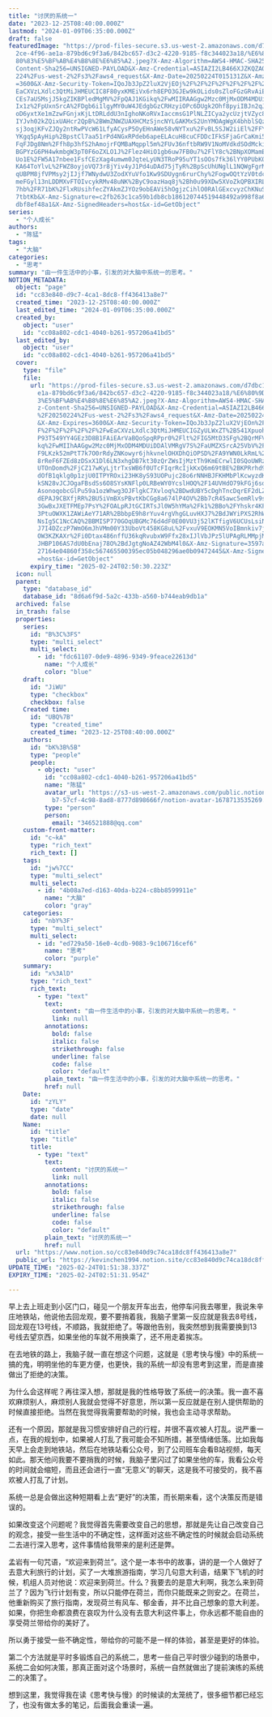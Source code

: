 ```yaml
---
title: "讨厌的系统一"
date: "2023-12-25T08:40:00.000Z"
lastmod: "2024-01-09T06:35:00.000Z"
draft: false
featuredImage: "https://prod-files-secure.s3.us-west-2.amazonaws.com/d7dbc101-8\
  2ce-4f96-ae1a-879bd6c9f3a6/842bc657-d3c2-4220-9185-f8c344023a18/%E6%80%9D%E8%\
  80%83%E5%BF%AB%E4%B8%8E%E6%85%A2.jpeg?X-Amz-Algorithm=AWS4-HMAC-SHA256&X-Amz-\
  Content-Sha256=UNSIGNED-PAYLOAD&X-Amz-Credential=ASIAZI2LB466XJZKQZAQ%2F20250\
  224%2Fus-west-2%2Fs3%2Faws4_request&X-Amz-Date=20250224T015131Z&X-Amz-Expires\
  =3600&X-Amz-Security-Token=IQoJb3JpZ2luX2VjEOj%2F%2F%2F%2F%2F%2F%2F%2F%2F%2Fw\
  EaCXVzLXdlc3QtMiJHMEUCIC8F80yxKMEiVx6rh8EPO3GJEw9kOLids0sZloFGzGRvAiEAhN4iyuN\
  CEs7aUSMsjJ5kgZIKBPledMgMV%2FpQAJ1KGikq%2FwMIIRAAGgw2Mzc0MjMxODM4MDUiDGHE5NUg\
  Ix1z%2FpUxnSrcA%2FDgb6i1lgyMY0uW4JEdgbGzCRHzyiOPc6DUgk2Ohf8pyiIBJn2qJZyLJhthn\
  oD6yxtXe1mZzwFGnjxKjLtDRLddU3nIghoNKoRVxIaccmsG1PlNLZICya2ycUzjtVZyc8HMnumGPz\
  IYJvh02kZQixUAHcr2QpB%2BWmZNWZUAXHCMzSjncNYLGAKMxS2UnYMOAgWgX4bhblSQzF1CsNrny\
  sj3oqjKFvZJQy2ntRwPVcW61LfyACysP5OyEHnAWe58vNYTxu%2FvBL5SJW2iiEl%2FFYHrawBzbm\
  YKgq5pAyHip%2BpstCl7aa51rPd4NGxRPdeb6apeELAcuH8cuCFDDcIFkSFjaGrCaKmi5pwb0De%2\
  FqFJDg8Nm%2Ffh8p3hfS2hAmojrFQMBaMqppl5m%2FUv36nftbRW9V1NoMVdkdSOdMckiU0E%2B%2\
  BGPYzG6PH4wkmbgW3pT0F6oZXLO1J%2Flez4HiO1gb6uw7FB0u7%2FlY8c%2BNpXOMamEtv3ySm0v\
  Uo1E%2FW5A17nbee1FsfCEzXag4umwm0JqteLyUN3TRoP95uYT1sOOs7fk36lYY0PUbK0qLv%2BTt\
  KA64ToYlvL%2FWZ8oyjoVQ73r8jYiv4yJ1Pd4uDAd75jTyR%2BpScUhUNglL1NQWgFgrMObw7r0GO\
  qUBPM8jfVPMsy2jIJjf7WNydwU3ZodXYuVfo1Kw9SDUygn6rurChy%2FogwOQtYzV0tdc6QC15J4K\
  meFGyl13nLDDMXvFTOIvcykRMv48uNK%2ByC9oazHaq8j%2Bh0u99XDw5XVoZkQPBXIRL4%2Fr%2F\
  7hb%2FR71bK%2FlxRUsihfecZYAkmZJYOz9obEAVi5hOgjzCihlO0RAlGExcvyzChKNuSNIzbwwau\
  7tbtKb&X-Amz-Signature=c2fb263c1ca59b1db8cb186120744519448492a998f8a6d3aa7997\
  dbf8ef48a1&X-Amz-SignedHeaders=host&x-id=GetObject"
series:
  - "个人成长"
authors:
  - "陈猛"
tags:
  - "大脑"
categories:
  - "思考"
summary: "由一件生活中的小事，引发的对大脑中系统一的思考。"
NOTION_METADATA:
  object: "page"
  id: "cc83e840-d9c7-4ca1-8dc8-ff436413a8e7"
  created_time: "2023-12-25T08:40:00.000Z"
  last_edited_time: "2024-01-09T06:35:00.000Z"
  created_by:
    object: "user"
    id: "cc08a802-cdc1-4040-b261-957206a41bd5"
  last_edited_by:
    object: "user"
    id: "cc08a802-cdc1-4040-b261-957206a41bd5"
  cover:
    type: "file"
    file:
      url: "https://prod-files-secure.s3.us-west-2.amazonaws.com/d7dbc101-82ce-4f96-a\
        e1a-879bd6c9f3a6/842bc657-d3c2-4220-9185-f8c344023a18/%E6%80%9D%E8%80%8\
        3%E5%BF%AB%E4%B8%8E%E6%85%A2.jpeg?X-Amz-Algorithm=AWS4-HMAC-SHA256&X-Am\
        z-Content-Sha256=UNSIGNED-PAYLOAD&X-Amz-Credential=ASIAZI2LB466UFGLIEPQ\
        %2F20250224%2Fus-west-2%2Fs3%2Faws4_request&X-Amz-Date=20250224T015030Z\
        &X-Amz-Expires=3600&X-Amz-Security-Token=IQoJb3JpZ2luX2VjEOn%2F%2F%2F%2\
        F%2F%2F%2F%2F%2F%2FwEaCXVzLXdlc3QtMiJHMEUCIGZyULWxZT%2B541XpuohW%2BsvBt\
        P93T549YY4GEz3D8B1FAiEArVaBQoSpqRPpr0%2Flt%2FIG5MtD3SFg%2BQrMFVnNY1irhT\
        kq%2FwMIIhAAGgw2Mzc0MjMxODM4MDUiDDAlVMRgV7S%2FaUMZXSrcA25VbV%2FlhOxln%2\
        F9LKzk52mPtT7k7O0rRdyZNKowyr6jhkvnelOHXDhQiOPSD%2FA9YWN0LkRmL%2BazgjydL\
        8rReF6FZEd8zDSxX1Dl6LN3xhgDB7kt30zQrZWsIjMztTh9KmECrwlI0SQoUWRzkDihm303\
        UTOnDomd%2FjCZ17wKyLjtrTxsWB6f0UTcFIqrRcIjkKxQ6m69tBE%2BKPRrhd9RL3NpG81\
        dOfB1qklg0p1zjU0ITPYROxi23HK8yS93UOPujc28o6rNNHBJFKHMbPlKcwyzdKOXlmfZWB\
        kSN28vJCJOgaFBsdSs6O8SYsKNFlp0LRBeWY0YcslHOQ%2F14UVHdO79kFGj6sdS%2FJEhO\
        AsonoqobcGlPu59a1ozWhwg3OJFlgkC7Xvloq%2BDwdUBY5cDghTncDqrEF2dLZqdcQBttk\
        dEPAJ9CBXfjRR%2BU5iVmBXsPBvtKbCGg8a674lP4OV%2Bb7cR45awc5emRlv9sY3Zmj1FQ\
        3GwBxJXETFMEp7PsY%2FOALpRJtGCIRTsJl0W5hYMa%2Fk1%2BBo%2FYhskr4KFu2sjyfh3\
        3PtuOWXK1ZAWiAeY71AR%2BbbpE9h8rYuv4rgVhgGLuvHXJ7%2BdJWYiPXS2RhWs24jwFOK\
        NsIg5C1NcCAQ%2BBMISP770GOqUBGMc76d4dF0E00VU3j52lKTfigV6UCUsLsiNAJJ4qCoa\
        J7I4DZczP7WmO6mJhVMm00Y33UboVt458KG8uL%2FvxuV9EOKMN5VoIBmnkiv7jSRs2Njnt\
        OW3KZKAXr%2Fi0Dtax486nffU36kqRvubxW9Ffx28xIJlVbJPz5lUPAgRLMMpjMu9lVTa0j\
        JHBP106AS7dU0bEnaj78O%2BdJgtgNoAZ42WbM4l0&X-Amz-Signature=3597ae917efc1\
        27164e04860f358c567465500395ec05b048296ae0b09472445&X-Amz-SignedHeaders\
        =host&x-id=GetObject"
      expiry_time: "2025-02-24T02:50:30.223Z"
  icon: null
  parent:
    type: "database_id"
    database_id: "8d6a6f9d-5a2c-433b-a560-b744eab9db1a"
  archived: false
  in_trash: false
  properties:
    series:
      id: "B%3C%3FS"
      type: "multi_select"
      multi_select:
        - id: "fdc61107-0de9-4896-9349-9feace22613d"
          name: "个人成长"
          color: "blue"
    draft:
      id: "JiWU"
      type: "checkbox"
      checkbox: false
    Created time:
      id: "UBQ%7B"
      type: "created_time"
      created_time: "2023-12-25T08:40:00.000Z"
    authors:
      id: "bK%3B%5B"
      type: "people"
      people:
        - object: "user"
          id: "cc08a802-cdc1-4040-b261-957206a41bd5"
          name: "陈猛"
          avatar_url: "https://s3-us-west-2.amazonaws.com/public.notion-static.com/775523\
            b7-57cf-4c98-8ad8-8777d898666f/notion-avatar-1678713535269.png"
          type: "person"
          person:
            email: "346521888@qq.com"
    custom-front-matter:
      id: "c~kA"
      type: "rich_text"
      rich_text: []
    tags:
      id: "jw%7CC"
      type: "multi_select"
      multi_select:
        - id: "4b08a7ed-d163-40da-b224-c8bb8599911e"
          name: "大脑"
          color: "gray"
    categories:
      id: "nbY%3F"
      type: "multi_select"
      multi_select:
        - id: "ed729a50-16e0-4cdb-9083-9c106716cef6"
          name: "思考"
          color: "purple"
    summary:
      id: "x%3AlD"
      type: "rich_text"
      rich_text:
        - type: "text"
          text:
            content: "由一件生活中的小事，引发的对大脑中系统一的思考。"
            link: null
          annotations:
            bold: false
            italic: false
            strikethrough: false
            underline: false
            code: false
            color: "default"
          plain_text: "由一件生活中的小事，引发的对大脑中系统一的思考。"
          href: null
    Date:
      id: "zYLY"
      type: "date"
      date: null
    Name:
      id: "title"
      type: "title"
      title:
        - type: "text"
          text:
            content: "讨厌的系统一"
            link: null
          annotations:
            bold: false
            italic: false
            strikethrough: false
            underline: false
            code: false
            color: "default"
          plain_text: "讨厌的系统一"
          href: null
  url: "https://www.notion.so/cc83e840d9c74ca18dc8ff436413a8e7"
  public_url: "https://kevinchen1994.notion.site/cc83e840d9c74ca18dc8ff436413a8e7"
UPDATE_TIME: "2025-02-24T01:51:38.337Z"
EXPIRY_TIME: "2025-02-24T02:51:31.954Z"

---
```

<link rel="stylesheet" href="https://cdn.jsdelivr.net/npm/katex@0.16.2/dist/katex.min.css" integrity="sha384-bYdxxUwYipFNohQlHt0bjN/LCpueqWz13HufFEV1SUatKs1cm4L6fFgCi1jT643X" crossorigin="anonymous">


早上去上班走到小区门口，碰见一个朋友开车出去，他停车问我去哪里，我说朱辛庄地铁站，他说他去回龙观，要不要捎着我，我脑子里第一反应就是我去8号线，回龙观在13号线，不顺路，我就拒绝了。等跟他告别，我突然想到我需要换到13号线去望京西，如果坐他的车就不用换乘了，还不用走着挨冻。


在去地铁的路上，我脑子就一直在想这个问题，这就是《思考快与慢》中的系统一搞的鬼，明明坐他的车更方便，也更快，我的系统一却没有思考到这里，而是直接做出了拒绝的决策。


为什么会这样呢？再往深入想，那就是我的性格导致了系统一的决策。我一直不喜欢麻烦别人，麻烦别人我就会觉得不好意思，所以第一反应就是在别人提供帮助的时候直接拒绝。当然在我觉得我需要帮助的时候，我也会主动寻求帮助。


还有一个原因，那就是我习惯安排好自己的行程，并很不喜欢被人打乱。说严重一点，在我的规划中，如果被人打乱了我可能会不知所措，甚至情绪低落。比如我每天早上会走到地铁站，然后在地铁站看公众号，到了公司班车会看B站视频，每天如此。那天他问我要不要捎我的时候，我脑子里闪过了如果坐他的车，我看公众号的时间就会缩短，而且还会进行一直“无意义”的聊天，这是我不可接受的，我不喜欢被人打乱了计划。


系统一总是会做出这种短期看上去“更好”的决策，而长期来看，这个决策反而是错误的。


如果改变这个问题呢？我觉得首先需要改变自己的思想，那就是先让自己改变自己的观念，接受一些生活中的不确定性，这样面对这些不确定性的时候就会启动系统二去进行深入思考，这件事情给我带来的是利还是弊。


孟岩有一句咒语，“欢迎来到荷兰”。这个是一本书中的故事，讲的是一个人做好了去意大利旅行的计划，买了一大堆旅游指南，学习几句意大利语，结果下飞机的时候，机组人员对他说：欢迎来到荷兰。什么？我要去的是意大利啊，我怎么来到荷兰了？因为飞行计划有变，所以只能停在荷兰，而你只能既来之则安之。在荷兰，他重新购买了旅行指南，发现荷兰有风车、郁金香，并不比自己想象的意大利差。如果，你把生命都浪费在哀叹为什么没有去意大利这件事上，你永远都不能自由的享受荷兰带给你的美好了。


所以勇于接受一些不确定性，带给你的可能不是一样的体验，甚至是更好的体验。


第二个方法就是平时多锻炼自己的系统二，思考一些自己平时很少碰到的场景中，系统二会如何决策，那真正面对这个场景时，系统一自然就做出了提前演练的系统二的决策了。


想到这里，我觉得我在读《思考快与慢》的时候读的太笼统了，很多细节都已经忘了，也没有做太多的笔记，后面我会重读一遍。

